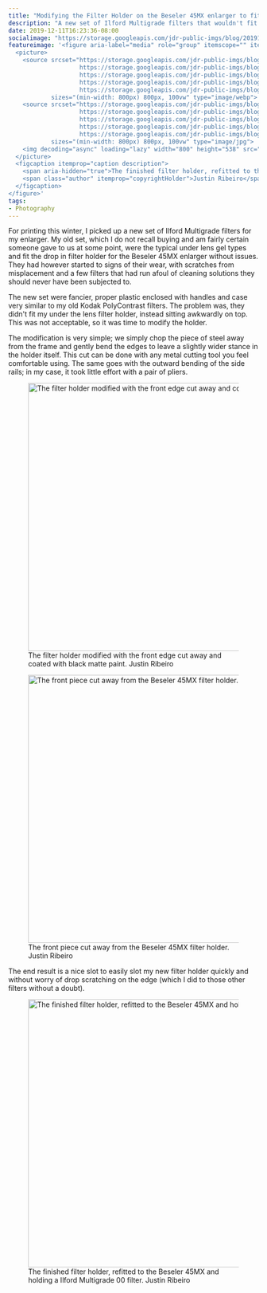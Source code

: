 ```yaml
---
title: "Modifying the Filter Holder on the Beseler 45MX enlarger to fit Ilford Multigrade filters"
description: "A new set of Ilford Multigrade filters that wouldn't fit my under lens holder wasn't a cause for alarm. Someone hand me a cut saw."
date: 2019-12-11T16:23:36-08:00
socialimage: "https://storage.googleapis.com/jdr-public-imgs/blog/20191211-45mx-filter-holder-cut-01-800.jpg"
featureimage: '<figure aria-label="media" role="group" itemscope="" itemprop="associatedMedia" itemtype="http://schema.org/ImageObject">
  <picture>
    <source srcset="https://storage.googleapis.com/jdr-public-imgs/blog/20191211-45mx-filter-holder-cut-01-640.webp 640w,
                    https://storage.googleapis.com/jdr-public-imgs/blog/20191211-45mx-filter-holder-cut-01-800.webp 800w,
                    https://storage.googleapis.com/jdr-public-imgs/blog/20191211-45mx-filter-holder-cut-01-1024.webp 1024w,
                    https://storage.googleapis.com/jdr-public-imgs/blog/20191211-45mx-filter-holder-cut-01-1280.webp 1280w,
                    https://storage.googleapis.com/jdr-public-imgs/blog/20191211-45mx-filter-holder-cut-01-1600.webp 1600w"
            sizes="(min-width: 800px) 800px, 100vw" type="image/webp">
    <source srcset="https://storage.googleapis.com/jdr-public-imgs/blog/20191211-45mx-filter-holder-cut-01-640.jpg 640w,
                    https://storage.googleapis.com/jdr-public-imgs/blog/20191211-45mx-filter-holder-cut-01-800.jpg 800w,
                    https://storage.googleapis.com/jdr-public-imgs/blog/20191211-45mx-filter-holder-cut-01-1024.jpg 1024w,
                    https://storage.googleapis.com/jdr-public-imgs/blog/20191211-45mx-filter-holder-cut-01-1280.jpg 1280w,
                    https://storage.googleapis.com/jdr-public-imgs/blog/20191211-45mx-filter-holder-cut-01-1600.jpg 1600w"
            sizes="(min-width: 800px) 800px, 100vw" type="image/jpg">
    <img decoding="async" loading="lazy" width="800" height="538" src="https://storage.googleapis.com/jdr-public-imgs/blog/20191211-45mx-filter-holder-cut-01-800.jpg" alt="The finished filter holder, refitted to the Beseler 45MX and holding a Ilford Multigrade 00 filter.">
  </picture>
  <figcaption itemprop="caption description">
    <span aria-hidden="true">The finished filter holder, refitted to the Beseler 45MX and holding a Ilford Multigrade 00 filter.</span>
    <span class="author" itemprop="copyrightHolder">Justin Ribeiro</span>
  </figcaption>
</figure>'
tags:
- Photography
---
```


For printing this winter, I picked up a new set of Ilford Multigrade filters for my enlarger. My old set, which I do not recall buying and am fairly certain someone gave to us at some point, were the typical under lens gel types and fit the drop in filter holder for the Beseler 45MX enlarger without issues. They had however started to signs of their wear, with scratches from misplacement and a few filters that had run afoul of cleaning solutions they should never have been subjected to.

The new set were fancier, proper plastic enclosed with handles and case very similar to my old Kodak PolyContrast filters. The problem was, they didn't fit my under the lens filter holder, instead sitting awkwardly on top. This was not acceptable, so it was time to modify the holder.

The modification is very simple; we simply chop the piece of steel away from the frame and gently bend the edges to leave a slightly wider stance in the holder itself. This cut can be done with any metal cutting tool you feel comfortable using.  The same goes with the outward bending of the side rails; in my case, it took little effort with a pair of pliers.

<figure aria-label="media" role="group" itemscope="" itemprop="associatedMedia" itemtype="http://schema.org/ImageObject">
  <picture>
    <source srcset="https://storage.googleapis.com/jdr-public-imgs/blog/20191211-45mx-filter-holder-cut-03-640.webp 640w,
                    https://storage.googleapis.com/jdr-public-imgs/blog/20191211-45mx-filter-holder-cut-03-800.webp 800w,
                    https://storage.googleapis.com/jdr-public-imgs/blog/20191211-45mx-filter-holder-cut-03-1024.webp 1024w,
                    https://storage.googleapis.com/jdr-public-imgs/blog/20191211-45mx-filter-holder-cut-03-1280.webp 1280w,
                    https://storage.googleapis.com/jdr-public-imgs/blog/20191211-45mx-filter-holder-cut-03-1600.webp 1600w"
            sizes="(min-width: 800px) 800px, 100vw" type="image/webp">
    <source srcset="https://storage.googleapis.com/jdr-public-imgs/blog/20191211-45mx-filter-holder-cut-03-640.jpg 640w,
                    https://storage.googleapis.com/jdr-public-imgs/blog/20191211-45mx-filter-holder-cut-03-800.jpg 800w,
                    https://storage.googleapis.com/jdr-public-imgs/blog/20191211-45mx-filter-holder-cut-03-1024.jpg 1024w,
                    https://storage.googleapis.com/jdr-public-imgs/blog/20191211-45mx-filter-holder-cut-03-1280.jpg 1280w,
                    https://storage.googleapis.com/jdr-public-imgs/blog/20191211-45mx-filter-holder-cut-03-1600.jpg 1600w"
            sizes="(min-width: 800px) 800px, 100vw" type="image/jpg">
    <img decoding="async" loading="lazy" width="800" height="538" src="https://storage.googleapis.com/jdr-public-imgs/blog/20191211-45mx-filter-holder-cut-03-800.jpg" alt="The filter holder modified with the front edge cut away and coated with black matte paint.">
  </picture>
  <figcaption itemprop="caption description">
    <span aria-hidden="true">The filter holder modified with the front edge cut away and coated with black matte paint.</span>
    <span class="author" itemprop="copyrightHolder">Justin Ribeiro</span>
  </figcaption>
</figure>

<figure aria-label="media" role="group" itemscope="" itemprop="associatedMedia" itemtype="http://schema.org/ImageObject">
  <picture>
    <source srcset="https://storage.googleapis.com/jdr-public-imgs/blog/20191211-45mx-filter-holder-cut-02-640.webp 640w,
                    https://storage.googleapis.com/jdr-public-imgs/blog/20191211-45mx-filter-holder-cut-02-800.webp 800w,
                    https://storage.googleapis.com/jdr-public-imgs/blog/20191211-45mx-filter-holder-cut-02-1024.webp 1024w,
                    https://storage.googleapis.com/jdr-public-imgs/blog/20191211-45mx-filter-holder-cut-02-1280.webp 1280w,
                    https://storage.googleapis.com/jdr-public-imgs/blog/20191211-45mx-filter-holder-cut-02-1600.webp 1600w"
            sizes="(min-width: 800px) 800px, 100vw" type="image/webp">
    <source srcset="https://storage.googleapis.com/jdr-public-imgs/blog/20191211-45mx-filter-holder-cut-02-640.jpg 640w,
                    https://storage.googleapis.com/jdr-public-imgs/blog/20191211-45mx-filter-holder-cut-02-800.jpg 800w,
                    https://storage.googleapis.com/jdr-public-imgs/blog/20191211-45mx-filter-holder-cut-02-1024.jpg 1024w,
                    https://storage.googleapis.com/jdr-public-imgs/blog/20191211-45mx-filter-holder-cut-02-1280.jpg 1280w,
                    https://storage.googleapis.com/jdr-public-imgs/blog/20191211-45mx-filter-holder-cut-02-1600.jpg 1600w"
            sizes="(min-width: 800px) 800px, 100vw" type="image/jpg">
    <img decoding="async" loading="lazy" width="800" height="538" src="https://storage.googleapis.com/jdr-public-imgs/blog/20191211-45mx-filter-holder-cut-02-800.jpg" alt="The front piece cut away from the Beseler 45MX filter holder.">
  </picture>
  <figcaption itemprop="caption description">
    <span aria-hidden="true">The front piece cut away from the Beseler 45MX filter holder.</span>
    <span class="author" itemprop="copyrightHolder">Justin Ribeiro</span>
  </figcaption>
</figure>

The end result is a nice slot to easily slot my new filter holder quickly and without worry of drop scratching on the edge (which I did to those other filters without a doubt).

<figure aria-label="media" role="group" itemscope="" itemprop="associatedMedia" itemtype="http://schema.org/ImageObject">
  <picture>
    <source srcset="https://storage.googleapis.com/jdr-public-imgs/blog/20191211-45mx-filter-holder-cut-01-640.webp 640w,
                    https://storage.googleapis.com/jdr-public-imgs/blog/20191211-45mx-filter-holder-cut-01-800.webp 800w,
                    https://storage.googleapis.com/jdr-public-imgs/blog/20191211-45mx-filter-holder-cut-01-1024.webp 1024w,
                    https://storage.googleapis.com/jdr-public-imgs/blog/20191211-45mx-filter-holder-cut-01-1280.webp 1280w,
                    https://storage.googleapis.com/jdr-public-imgs/blog/20191211-45mx-filter-holder-cut-01-1600.webp 1600w"
            sizes="(min-width: 800px) 800px, 100vw" type="image/webp">
    <source srcset="https://storage.googleapis.com/jdr-public-imgs/blog/20191211-45mx-filter-holder-cut-01-640.jpg 640w,
                    https://storage.googleapis.com/jdr-public-imgs/blog/20191211-45mx-filter-holder-cut-01-800.jpg 800w,
                    https://storage.googleapis.com/jdr-public-imgs/blog/20191211-45mx-filter-holder-cut-01-1024.jpg 1024w,
                    https://storage.googleapis.com/jdr-public-imgs/blog/20191211-45mx-filter-holder-cut-01-1280.jpg 1280w,
                    https://storage.googleapis.com/jdr-public-imgs/blog/20191211-45mx-filter-holder-cut-01-1600.jpg 1600w"
            sizes="(min-width: 800px) 800px, 100vw" type="image/jpg">
    <img decoding="async" loading="lazy" width="800" height="538" src="https://storage.googleapis.com/jdr-public-imgs/blog/20191211-45mx-filter-holder-cut-01-800.jpg" alt="The finished filter holder, refitted to the Beseler 45MX and holding a Ilford Multigrade 00 filter.">
  </picture>
  <figcaption itemprop="caption description">
    <span aria-hidden="true">The finished filter holder, refitted to the Beseler 45MX and holding a Ilford Multigrade 00 filter.</span>
    <span class="author" itemprop="copyrightHolder">Justin Ribeiro</span>
  </figcaption>
</figure>